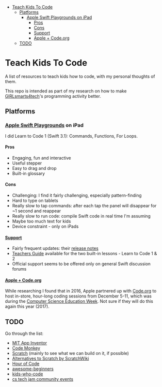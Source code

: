 <!-- TOC depthFrom:1 depthTo:6 withLinks:1 updateOnSave:1 orderedList:0 -->

- [Teach Kids To Code](#teach-kids-to-code)
	- [Platforms](#platforms)
		- [Apple Swift Playgrounds on iPad](#apple-swift-playgrounds-on-ipad)
			- [Pros](#pros)
			- [Cons](#cons)
			- [Support](#support)
			- [Apple + Code.org](#apple-codeorg)
	- [TODO](#todo)

<!-- /TOC -->

# Teach Kids To Code

A list of resources to teach kids how to code, with my personal thoughts of them.

This repo is intended as part of my research on how to make [GIRLsmarts4tech](http://www.cs.ubc.ca/girlsmarts4tech/)'s programming activity better.

## Platforms

### [Apple Swift Playgrounds](https://www.apple.com/ca/swift/playgrounds/) on iPad

I did Learn to Code 1 (Swift 3.1): Commands, Functions, For Loops.

#### Pros

- Engaging, fun and interactive
- Useful stepper
- Easy to drag and drop
- Built-in glossary

#### Cons

- Challenging: I find it fairly challenging, especially pattern-finding
- Hard to type on tablets
- Really slow to tap commands: after each tap the panel will disappear for ~1 second and reappear
- Really slow to run code: compile Swift code in real time I'm assuming
- Maybe too much text for kids
- Device constraint - only on iPads

#### [Support](https://developer.apple.com/support/swift-playgrounds/)

- Fairly frequent updates: their [release notes](https://developer.apple.com/swift/playgrounds/release-notes/)
- [Teachers Guide](https://itunes.apple.com/us/book/swift-playgrounds-learn-to/id1118578018?mt=11) available for the two built-in lessons - Learn to Code 1 & 2
- Official support seems to be offered only on general Swift discussion forums

#### [Apple + Code.org](https://www.apple.com/ca/retail/code/)

While researching I found that in 2016, Apple partnered up with [Code.org](code.org) to host in-store, hour-long coding sessions from December 5-11, which was during the [Computer Science Education Week](https://csedweek.org/). Not sure if they will do this again this year (2017).

## TODO

Go through the list:

- [MIT App Inventor](http://appinventor.mit.edu/explore/index-2.html)
- [Code Monkey](https://www.playcodemonkey.com/)
- [Scratch](https://scratch.mit.edu/) (mainly to see what we can build on it, if possible)
- [Alternatives to Scratch by ScratchWiki](https://wiki.scratch.mit.edu/wiki/Alternatives_to_Scratch)
- [Hour of Code](https://code.org/learn)
- [awesome-beginners](https://github.com/jondot/awesome-beginners)
- [kids-who-code](https://github.com/dmehra/kids-who-code)
- [cs tech jam community events](https://csedweek.org/educate/cstechjam)
